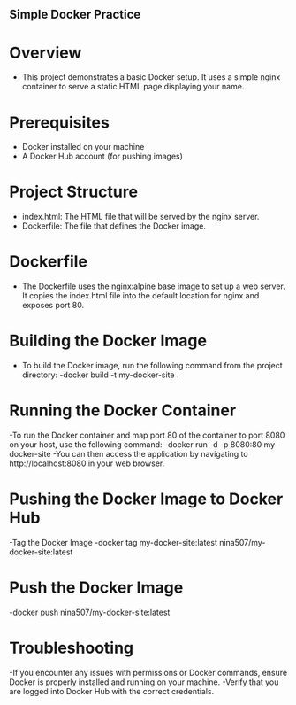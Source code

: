 ## Simple Docker Practice
# Overview
- This project demonstrates a basic Docker setup. It uses a simple nginx container to serve a static HTML page displaying your name.

# Prerequisites

- Docker installed on your machine
- A Docker Hub account (for pushing images)

# Project Structure
- index.html: The HTML file that will be served by the nginx server.
- Dockerfile: The file that defines the Docker image.
# Dockerfile
- The Dockerfile uses the nginx:alpine base image to set up a web server. It copies the index.html file into the default location for nginx and exposes port 80.
# Building the Docker Image
- To build the Docker image, run the following command from the project directory:
-docker build -t my-docker-site .
# Running the Docker Container
-To run the Docker container and map port 80 of the container to port 8080 on your host, use the following command:
-docker run -d -p 8080:80 my-docker-site
-You can then access the application by navigating to http://localhost:8080 in your web browser.
# Pushing the Docker Image to Docker Hub
-Tag the Docker Image
-docker tag my-docker-site:latest nina507/my-docker-site:latest
# Push the Docker Image
-docker push nina507/my-docker-site:latest
# Troubleshooting
-If you encounter any issues with permissions or Docker commands, ensure Docker is properly installed and running on your machine.
-Verify that you are logged into Docker Hub with the correct credentials.



